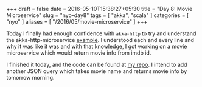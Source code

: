 +++
draft = false
date = 2016-05-10T15:38:27+05:30
title = "Day 8: Movie Microservice"
slug = "nyo-day8"
tags = [ "akka", "scala" ]
categories = [ "nyo" ]
aliases = [ "/2016/05/movie-microservice" ]
+++

  Today I finally had enough confidence with `akka-http` to try and understand the
akka-http-microservice [example](https://github.com/theiterators/akka-http-microservice).
I understood each and every line and why it was like it was and with that knowledge, I
got working on a movie microservice which would return movie info from imdb id.

  I finished it today, and the code can be found at
[my repo](https://github.com/yashsriv/akka-movie-microservice).
I intend to add another JSON query which takes movie name and returns movie info by tomorrow morning.
